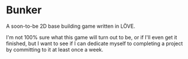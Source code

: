 # Bunker
A soon-to-be 2D base building game written in LÖVE.

I'm not 100% sure what this game will turn out to be, or if I'll even get it finished, but I want to see if I can dedicate myself to completing a project by committing to it at least once a week.
